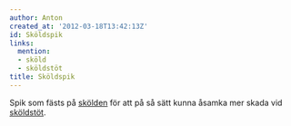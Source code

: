 ```yaml
---
author: Anton
created_at: '2012-03-18T13:42:13Z'
id: Sköldspik
links:
  mention:
  - sköld
  - sköldstöt
title: Sköldspik
---
```


Spik som fästs på [skölden] för att på så sätt kunna åsamka mer skada vid [sköldstöt].

  [skölden]: sköld
  [sköldstöt]: sköldstöt
